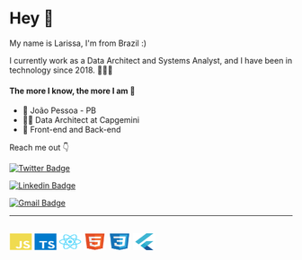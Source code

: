 # Hey 🖖

  My name is Larissa, I'm from Brazil :)
  
I currently work as a Data Architect and Systems Analyst, and I have been in technology since 2018. 👩‍💻💗

#### The more I know, the more I am 🚀
 
- 📍 João Pessoa - PB
- 👩‍💻 Data Architect at Capgemini
- 🌈 Front-end and Back-end 

Reach me out 👇


[![Twitter Badge](https://img.shields.io/badge/-@l_sthefanny-6633cc?style=flat-square&labelColor=6633cc&logo=instagram&logoColor=white&link=https://www.instagram.com/l_sthefanny/)](https://www.instagram.com/l_sthefanny/) 

[![Linkedin Badge](https://img.shields.io/badge/-Larissa%20Sthefanny-0000cc?style=flat-square&logo=Linkedin&logoColor=white&link=https://www.linkedin.com/in/larissa-sthefanny-2353001b1/)](https://www.linkedin.com/in/larissa-sthefanny-2353001b1/) 

[![Gmail Badge](https://img.shields.io/badge/-sthefannylarissa27@gmail.com-7777cc?style=flat-square&logo=Gmail&logoColor=white&link=mailto:sthefannylarissa27@gmail.com)](mailto:sthefannylarissa27@gmail.com)

-----------------------------------------------------------------------------------------------------------------------------------------------------

<div style="display: inline_block"><br>
  <img align="center" alt="Rafa-Js" height="30" width="40" src="https://raw.githubusercontent.com/devicons/devicon/master/icons/javascript/javascript-plain.svg">
  <img align="center" alt="Rafa-Ts" height="30" width="40" src="https://raw.githubusercontent.com/devicons/devicon/master/icons/typescript/typescript-plain.svg">
  <img align="center" alt="Rafa-React" height="30" width="40" src="https://raw.githubusercontent.com/devicons/devicon/master/icons/react/react-original.svg">
  <img align="center" alt="Rafa-HTML" height="30" width="40" src="https://raw.githubusercontent.com/devicons/devicon/master/icons/html5/html5-original.svg">
  <img align="center" alt="Rafa-CSS" height="30" width="40" src="https://raw.githubusercontent.com/devicons/devicon/master/icons/css3/css3-original.svg">
  <img align="center" alt="Rafa-CSS" height="30" width="40" src="https://raw.githubusercontent.com/devicons/devicon/master/icons/flutter/flutter-original.svg">
</div>
